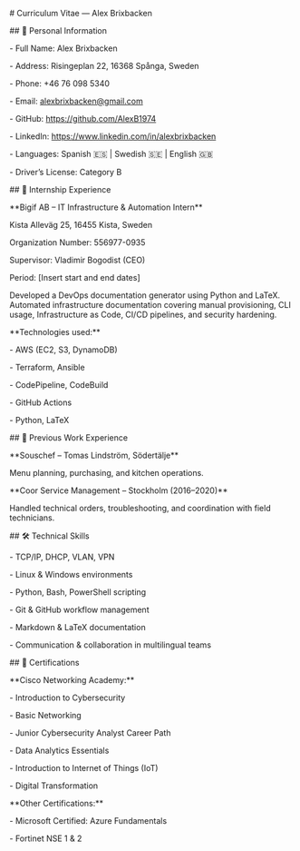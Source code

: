\# Curriculum Vitae — Alex Brixbacken



\## 👤 Personal Information

\- Full Name: Alex Brixbacken  

\- Address: Risingeplan 22, 16368 Spånga, Sweden  

\- Phone: +46 76 098 5340  

\- Email: alexbrixbacken@gmail.com  

\- GitHub: https://github.com/AlexB1974  

\- LinkedIn: https://www.linkedin.com/in/alexbrixbacken  

\- Languages: Spanish 🇪🇸 | Swedish 🇸🇪 | English 🇬🇧  

\- Driver’s License: Category B



\## 🧳 Internship Experience

\*\*Bigif AB – IT Infrastructure \& Automation Intern\*\*  

Kista Alleväg 25, 16455 Kista, Sweden  

Organization Number: 556977-0935  

Supervisor: Vladimir Bogodist (CEO)  

Period: \[Insert start and end dates]



Developed a DevOps documentation generator using Python and LaTeX. Automated infrastructure documentation covering manual provisioning, CLI usage, Infrastructure as Code, CI/CD pipelines, and security hardening.



\*\*Technologies used:\*\*  

\- AWS (EC2, S3, DynamoDB)  

\- Terraform, Ansible  

\- CodePipeline, CodeBuild  

\- GitHub Actions  

\- Python, LaTeX



\## 💼 Previous Work Experience

\*\*Souschef – Tomas Lindström, Södertälje\*\*  

Menu planning, purchasing, and kitchen operations.



\*\*Coor Service Management – Stockholm (2016–2020)\*\*  

Handled technical orders, troubleshooting, and coordination with field technicians.



\## 🛠️ Technical Skills

\- TCP/IP, DHCP, VLAN, VPN  

\- Linux \& Windows environments  

\- Python, Bash, PowerShell scripting  

\- Git \& GitHub workflow management  

\- Markdown \& LaTeX documentation  

\- Communication \& collaboration in multilingual teams



\## 📜 Certifications

\*\*Cisco Networking Academy:\*\*

\- Introduction to Cybersecurity  

\- Basic Networking  

\- Junior Cybersecurity Analyst Career Path  

\- Data Analytics Essentials  

\- Introduction to Internet of Things (IoT)  

\- Digital Transformation



\*\*Other Certifications:\*\*

\- Microsoft Certified: Azure Fundamentals  

\- Fortinet NSE 1 \& 2

